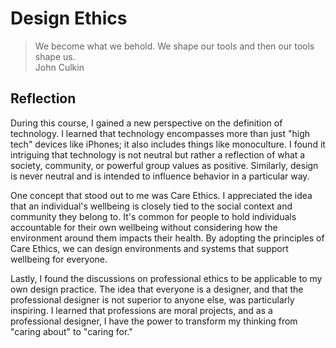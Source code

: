 # Design Ethics


> We become what we behold. We shape our tools and then our tools shape us.  
> John Culkin


## Reflection

During this course, I gained a new perspective on the definition of technology. I learned that technology encompasses more than just "high tech" devices like iPhones; it also includes things like monoculture. I found it intriguing that technology is not neutral but rather a reflection of what a society, community, or powerful group values as positive. Similarly, design is never neutral and is intended to influence behavior in a particular way.

One concept that stood out to me was Care Ethics. I appreciated the idea that an individual's wellbeing is closely tied to the social context and community they belong to. It's common for people to hold individuals accountable for their own wellbeing without considering how the environment around them impacts their health. By adopting the principles of Care Ethics, we can design environments and systems that support wellbeing for everyone.

Lastly, I found the discussions on professional ethics to be applicable to my own design practice. The idea that everyone is a designer, and that the professional designer is not superior to anyone else, was particularly inspiring. I learned that professions are moral projects, and as a professional designer, I have the power to transform my thinking from "caring about" to "caring for."